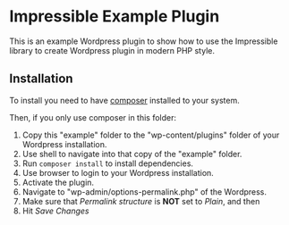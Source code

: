 # Impressible Example Plugin

This is an example Wordpress plugin to show how to use the Impressible library
to create Wordpress plugin in modern PHP style.


## Installation

To install you need to have [composer](https://getcomposer.org/) installed to your system.

Then, if you only use composer in this folder:

1. Copy this "example" folder to the "wp-content/plugins" folder of your Wordpress installation.
2. Use shell to navigate into that copy of the "example" folder.
3. Run `composer install` to install dependencies.
4. Use browser to login to your Wordpress installation.
5. Activate the plugin.
6. Navigate to "wp-admin/options-permalink.php" of the Wordpress.
7. Make sure that *Permalink structure* is **NOT** set to *Plain*, and then
8. Hit *Save Changes*

